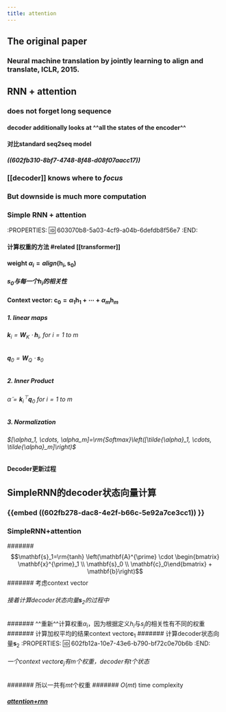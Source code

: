 ```yaml
---
title: attention
---
```


## The original paper

### Neural machine translation by jointly learning to align and translate, ICLR, 2015.
## RNN + attention
### does not forget long sequence
#### decoder additionally looks at ^^all the states of the encoder^^
#### 对比standard seq2seq model
##### ((602fb310-8bf7-4748-8f48-d08f07aacc17))
### [[decoder]] knows where to _focus_
### But downside is much more computation
### Simple RNN + attention
:PROPERTIES:
:id: 603070b8-5a03-4cf9-a04b-6defdb8f56e7
:END:
#### 计算权重的方法 #related [[transformer]]
#### **weight** $\alpha_i=align(\mathbf{h}_i, \mathbf{s}_0)$
##### $\mathbf{s}_0$与每一个$\mathbf{h}_i$的相关性
#### **Context vector**: $\mathbf{c}_0=\alpha_1 \mathbf{h}_1 + \cdots + \alpha_m \mathbf{h}_m$
##### 1. linear maps
###### $\mathbf{k}_i=\mathbf{W}_K \cdot \mathbf{h}_i$, for $i=1$ to $m$
###### $\mathbf{q}_0=\mathbf{W}_{Q} \cdot \mathbf{s}_0$
##### 2. Inner Product
###### $\tilde{\alpha}=\mathbf{k}_i^{\top}\mathbf{q}_0$ for $i=1$ to $m$
##### 3. Normalization
###### $[\alpha_1, \cdots, \alpha_m]=\rm{Softmax}\left([\tilde{\alpha}_1, \cdots, \tilde{\alpha}_m]\right)$
#### Decoder更新过程
## SimpleRNN的decoder状态向量计算
### {{embed ((602fb278-dac8-4e2f-b66c-5e92a7ce3cc1)) }}
### SimpleRNN+attention
#######
$$\mathbf{s}_1=\rm{tanh} \left(\mathbf{A}^{\prime} \cdot \begin{bmatrix} \mathbf{x}^{\prime}_1 \\ \mathbf{s}_0 \\ \mathbf{c}_0\end{bmatrix} + \mathbf{b}\right)$$
####### 考虑context vector
###### 接着计算decoder状态向量$\mathbf{s}_2$的过程中
####### ^^重新^^计算权重$\alpha_i$，因为根据定义$h_i$与$s_j$的相关性有不同的权重
####### 计算加权平均的结果context vector$\mathbf{c}_1$
####### 计算decoder状态向量$\mathbf{s}_2$
:PROPERTIES:
:id: 602fb12a-10e7-43e6-b790-bf72c0e70b6b
:END:
###### 一个context vector$\mathbf{c}_j$有$m$个权重，decoder有$t$个状态
####### 所以一共有$mt$个权重
####### $O(mt)$ time complexity
##### [attention+rnn](https://i.imgur.com/irWmoeR.png)
#####